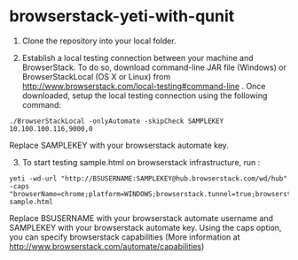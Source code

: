 browserstack-yeti-with-qunit
============================

1) Clone the repository into your local folder.

2) Establish a local testing connection between your machine and BrowserStack. To do so, download command-line JAR file (Windows) or BrowserStackLocal (OS X or Linux) from
http://www.browserstack.com/local-testing#command-line . Once downloaded, setup the local testing connection using the following command:

```
./BrowserStackLocal -onlyAutomate -skipCheck SAMPLEKEY 10.100.100.116,9000,0
```

Replace SAMPLEKEY with your browserstack automate key.

3) To start testing sample.html on browserstack infrastructure, run :

```
yeti -wd-url "http://BSUSERNAME:SAMPLEKEY@hub.browserstack.com/wd/hub" -caps "browserName=chrome;platform=WINDOWS;browserstack.tunnel=true;browserstack.debug=true" sample.html
```

Replace BSUSERNAME with your browserstack automate username and SAMPLEKEY with your browserstack automate key.
Using the caps option, you can specify browserstack capabilities (More information at http://www.browserstack.com/automate/capabilities)